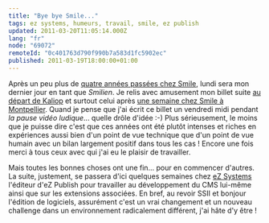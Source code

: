 ```yaml
---
title: "Bye bye Smile..."
tags: ez systems, humeurs, travail, smile, ez publish
updated: 2011-03-20T11:05:14.000Z
lang: "fr"
node: "69072"
remoteId: "0c401763d790f990b7a583d1fc5902ec"
published: 2011-03-19T18:00:00+01:00
---
```


Après un peu plus de [quatre années passées chez Smile](/page/cv-fr), lundi sera mon dernier jour en tant que *Smilien*. Je relis avec amusement mon billet suite [au départ de Kaliop](/post/du-changement-dans-l-air) et surtout celui après [une semaine chez Smile à Montpellier](/post/une-semaine-plus-tard). Quand je pense que j'ai écrit ce billet un vendredi midi pendant *la pause vidéo ludique*... quelle drôle d'idée :-) Plus sérieusement, le moins que je puisse dire c'est que ces années ont été plutôt intenses et riches en expériences aussi bien d'un point de vue technique que d'un point de vue humain avec un bilan largement positif dans tous les cas ! Encore une fois merci à tous ceux avec qui j'ai eu le plaisir de travailler.


Mais toutes les bonnes choses ont une fin... pour en commencer d'autres. La suite, justement, se passera d'ici quelques semaines chez [eZ Systems](http://ez.no/About-us) l'éditeur d'eZ Publish pour travailler au développement du CMS lui-même ainsi que sur les extensions associées. En bref, au revoir SSII et bonjour l'édition de logiciels, assurément c'est un vrai changement et un nouveau challenge dans un environnement radicalement différent, j'ai hâte d'y être&nbsp;!

